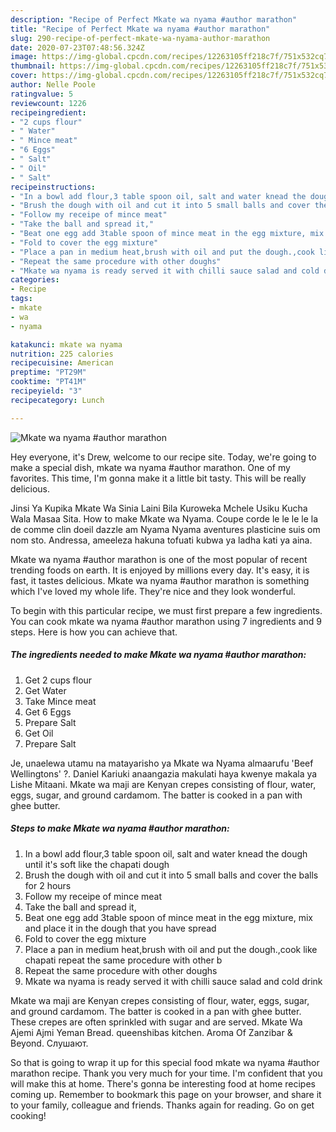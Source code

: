 ```yaml
---
description: "Recipe of Perfect Mkate wa nyama #author marathon"
title: "Recipe of Perfect Mkate wa nyama #author marathon"
slug: 290-recipe-of-perfect-mkate-wa-nyama-author-marathon
date: 2020-07-23T07:48:56.324Z
image: https://img-global.cpcdn.com/recipes/12263105ff218c7f/751x532cq70/mkate-wa-nyama-author-marathon-recipe-main-photo.jpg
thumbnail: https://img-global.cpcdn.com/recipes/12263105ff218c7f/751x532cq70/mkate-wa-nyama-author-marathon-recipe-main-photo.jpg
cover: https://img-global.cpcdn.com/recipes/12263105ff218c7f/751x532cq70/mkate-wa-nyama-author-marathon-recipe-main-photo.jpg
author: Nelle Poole
ratingvalue: 5
reviewcount: 1226
recipeingredient:
- "2 cups flour"
- " Water"
- " Mince meat"
- "6 Eggs"
- " Salt"
- " Oil"
- " Salt"
recipeinstructions:
- "In a bowl add flour,3 table spoon oil, salt and water knead the dough until it&#39;s soft like the chapati dough"
- "Brush the dough with oil and cut it into 5 small balls and cover the balls for 2 hours"
- "Follow my receipe of mince meat"
- "Take the ball and spread it,"
- "Beat one egg add 3table spoon of mince meat in the egg mixture, mix and place it in the dough that you have spread"
- "Fold to cover the egg mixture"
- "Place a pan in medium heat,brush with oil and put the dough.,cook like chapati repeat the same procedure with other b"
- "Repeat the same procedure with other doughs"
- "Mkate wa nyama is ready served it with chilli sauce salad and cold drink"
categories:
- Recipe
tags:
- mkate
- wa
- nyama

katakunci: mkate wa nyama 
nutrition: 225 calories
recipecuisine: American
preptime: "PT29M"
cooktime: "PT41M"
recipeyield: "3"
recipecategory: Lunch

---
```



![Mkate wa nyama #author marathon](https://img-global.cpcdn.com/recipes/12263105ff218c7f/751x532cq70/mkate-wa-nyama-author-marathon-recipe-main-photo.jpg)

Hey everyone, it's Drew, welcome to our recipe site. Today, we're going to make a special dish, mkate wa nyama #author marathon. One of my favorites. This time, I'm gonna make it a little bit tasty. This will be really delicious.

Jinsi Ya Kupika Mkate Wa Sinia Laini Bila Kuroweka Mchele Usiku Kucha Wala Masaa Sita. How to make Mkate wa Nyama. Coupe corde le le le le la de comme clin doeil dazzle am Nyama Nyama aventures plasticine suis om nom sto. Andressa, ameeleza hakuna tofuati kubwa ya ladha kati ya aina.

Mkate wa nyama #author marathon is one of the most popular of recent trending foods on earth. It is enjoyed by millions every day. It's easy, it is fast, it tastes delicious. Mkate wa nyama #author marathon is something which I've loved my whole life. They're nice and they look wonderful.


To begin with this particular recipe, we must first prepare a few ingredients. You can cook mkate wa nyama #author marathon using 7 ingredients and 9 steps. Here is how you can achieve that.

<!--inarticleads1-->

##### The ingredients needed to make Mkate wa nyama #author marathon:

1. Get 2 cups flour
1. Get  Water
1. Take  Mince meat
1. Get 6 Eggs
1. Prepare  Salt
1. Get  Oil
1. Prepare  Salt


Je, unaelewa utamu na matayarisho ya Mkate wa Nyama almaarufu &#39;Beef Wellingtons&#39; ?. Daniel Kariuki anaangazia makulati haya kwenye makala ya Lishe Mitaani. Mkate wa maji are Kenyan crepes consisting of flour, water, eggs, sugar, and ground cardamom. The batter is cooked in a pan with ghee butter. 

<!--inarticleads2-->

##### Steps to make Mkate wa nyama #author marathon:

1. In a bowl add flour,3 table spoon oil, salt and water knead the dough until it&#39;s soft like the chapati dough
1. Brush the dough with oil and cut it into 5 small balls and cover the balls for 2 hours
1. Follow my receipe of mince meat
1. Take the ball and spread it,
1. Beat one egg add 3table spoon of mince meat in the egg mixture, mix and place it in the dough that you have spread
1. Fold to cover the egg mixture
1. Place a pan in medium heat,brush with oil and put the dough.,cook like chapati repeat the same procedure with other b
1. Repeat the same procedure with other doughs
1. Mkate wa nyama is ready served it with chilli sauce salad and cold drink


Mkate wa maji are Kenyan crepes consisting of flour, water, eggs, sugar, and ground cardamom. The batter is cooked in a pan with ghee butter. These crepes are often sprinkled with sugar and are served. Mkate Wa Ajemi Ajmi Yeman Bread. queenshibas kitchen. Aroma Of Zanzibar &amp; Beyond. Слушают. 

So that is going to wrap it up for this special food mkate wa nyama #author marathon recipe. Thank you very much for your time. I'm confident that you will make this at home. There's gonna be interesting food at home recipes coming up. Remember to bookmark this page on your browser, and share it to your family, colleague and friends. Thanks again for reading. Go on get cooking!

